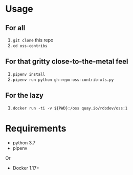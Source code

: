 # Usage

## For all

1. `git clone` this repo
1. `cd oss-contribs`

## For that gritty close-to-the-metal feel

1. `pipenv install`
1. `pipenv run python gh-repo-oss-contrib-xls.py`

## For the lazy

1. `docker run -ti -v ${PWD}:/oss quay.io/rdodev/oss:1`


# Requirements
 * python 3.7
 * pipenv

 Or

 * Docker 1.17+